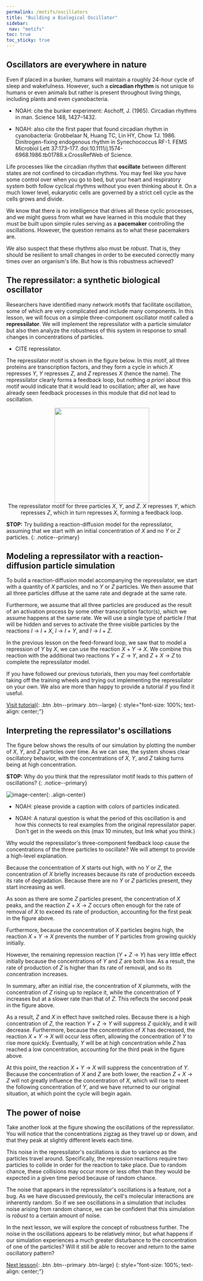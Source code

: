 ```yaml
---
permalink: /motifs/oscillators
title: "Building a Biological Oscillator"
sidebar:
 nav: "motifs"
toc: true
toc_sticky: true
---
```


## Oscillators are everywhere in nature

Even if placed in a bunker, humans will maintain a roughly 24-hour cycle of sleep and wakefulness. However, such a **circadian rhythm** is not unique to humans or even animals but rather is present throughout living things, including plants and even cyanobacteria.

* NOAH: cite the bunker experiment: Aschoff, J. (1965). Circadian rhythms in man. Science 148, 1427–1432.

* NOAH: also cite the first paper that found circadian rhythm in cyanobacteria: Grobbelaar N, Huang TC, Lin HY, Chow TJ. 1986. Dinitrogen-fixing endogenous rhythm in Synechococcus RF-1. FEMS Microbiol Lett 37:173–177. doi:10.1111/j.1574-6968.1986.tb01788.x.CrossRefWeb of Science.

Life processes like the circadian rhythm that **oscillate** between different states are not confined to circadian rhythms. You may feel like you have some control over when you go to bed, but your heart and respiratory system both follow cyclical rhythms without you even thinking about it. On a much lower level, eukaryotic cells are governed by a strict cell cycle as the cells grows and divide.

We know that there is no intelligence that drives all these cyclic processes, and we might guess from what we have learned in this module that they must be built upon simple rules serving as a **pacemaker** controlling the oscillations. However, the question remains as to what these pacemakers are.

We also suspect that these rhythms also must be *robust*. That is, they should be resilient to small changes in order to be executed correctly many times over an organism's life. But how is this robustness achieved?

## The repressilator: a synthetic biological oscillator

Researchers have identified many network motifs that facilitate oscillation, some of which are very complicated and include many components. In this lesson, we will focus on a simple three-component oscillator motif called a **repressilator**. We will implement the repressilator with a particle simulator but also then analyze the robustness of this system in response to small changes in concentrations of particles.

* CITE repressilator.

The repressilator motif is shown in the figure below. In this motif, all three proteins are transcription factors, and they form a cycle in which *X* represses *Y*, *Y* represses *Z*, and *Z* represses *X* (hence the name). The repressilator clearly forms a feedback loop, but nothing *a priori* about this motif would indicate that it would lead to oscillation; after all, we have already seen feedback processes in this module that did not lead to oscillation.

<center>
<img src="../assets/images/repressilator.png" width="250">
<figcaption>The repressilator motif for three particles <em>X</em>, <em>Y</em>, and <em>Z</em>. <em>X</em> represses <em>Y</em>, which represses <em>Z</em>, which in turn represses <em>X</em>, forming a feedback loop.</figcaption>
</center>

**STOP:** Try building a reaction-diffusion model for the repressilator, assuming that we start with an initial concentration of *X* and no *Y* or *Z* particles.
{: .notice--primary}

## Modeling a repressilator with a reaction-diffusion particle simulation

To build a reaction-diffusion model accompanying the repressilator, we start with a quantity of *X* particles, and no *Y* or *Z* particles. We then assume that all three particles diffuse at the same rate and degrade at the same rate.

Furthermore, we assume that all three particles are produced as the result of an activation process by some other transcription factor(s), which we assume happens at the same rate. We will use a single type of particle *I* that will be hidden and serves to activate the three visible particles by the reactions *I* → *I* + *X*, *I* → *I* + *Y*, and *I* → *I* + *Z*.

In the previous lesson on the feed-forward loop, we saw that to model a repression of *Y* by *X*, we can use the reaction *X* + *Y* → *X*. We combine this reaction with the additional two reactions *Y* + *Z* → *Y*, and *Z* + *X* → *Z* to complete the repressilator model.

If you have followed our previous tutorials, then you may feel comfortable taking off the training wheels and trying out implementing the repressilator on your own. We also are more than happy to provide a tutorial if you find it useful.

[Visit tutorial](tutorial_oscillators){: .btn .btn--primary .btn--large}
{: style="font-size: 100%; text-align: center;"}

## Interpreting the repressilator's oscillations

The figure below shows the results of our simulation by plotting the number of *X*, *Y*, and *Z* particles over time. As we can see, the system shows clear oscillatory behavior, with the concentrations of *X*, *Y*, and *Z* taking turns being at high concentration.

**STOP:** Why do you think that the repressilator motif leads to this pattern of oscillations?
{: .notice--primary}

![image-center](../assets/images/repress_graph.PNG){: .align-center}

* NOAH: please provide a caption with colors of particles indicated.

* NOAH: A natural question is what the period of this oscillation is and how this connects to real examples from the original repressilator paper.  Don't get in the weeds on this (max 10 minutes, but lmk what you think.)

Why would the repressilator's three-component feedback loop cause the concentrations of the three particles to oscillate? We will attempt to provide a high-level explanation.

Because the concentration of *X* starts out high, with no *Y* or *Z*, the concentration of *X* briefly increases because its rate of production exceeds its rate of degradation. Because there are no *Y* or *Z* particles present, they start increasing as well.

As soon as there are some *Z* particles present, the concentration of *X* peaks, and the reaction *Z* + *X* → *Z* occurs often enough for the rate of removal of *X* to exceed its rate of production, accounting for the first peak in the figure above.

Furthermore, because the concentration of *X* particles begins high, the reaction *X* + *Y* → *X* prevents the number of *Y* particles from growing quickly initially.

However, the remaining repression reaction (*Y* + *Z* → *Y*) has very little effect initially because the concentrations of *Y* and *Z* are both low. As a result, the rate of production of *Z* is higher than its rate of removal, and so its concentration increases.

In summary, after an initial rise, the concentration of *X* plummets, with the concentration of *Z* rising up to replace it, while the concentration of *Y* increases but at a slower rate than that of *Z*. This reflects the second peak in the figure above.

As a result, *Z* and *X* in effect have switched roles. Because there is a high concentration of *Z*, the reaction *Y* + *Z* → *Y* will suppress *Z* quickly, and it will decrease. Furthermore, because the concentration of *X* has decreased, the reaction *X* + *Y* → *X* will occur less often, allowing the concentration of *Y* to rise more quickly. Eventually, *Y* will be at high concentration while *Z* has reached a low concentration, accounting for the third peak in the figure above.

At this point, the reaction *X* + *Y* → *X* will suppress the concentration of *Y*. Because the concentration of *X* and *Z* are both lower, the reaction *Z* + *X* → *Z* will not greatly influence the concentration of *X*, which will rise to meet the following concentration of *Y*, and we have returned to our original situation, at which point the cycle will begin again.

## The power of noise

Take another look at the figure showing the oscillations of the repressilator. You will notice that the concentrations zigzag as they travel up or down, and that they peak at slightly different levels each time.

This noise in the repressilator's oscillations is due to variance as the particles travel around. Specifically, the repression reactions require two particles to collide in order for the reaction to take place. Due to random chance, these collisions may occur more or less often than they would be expected in a given time period because of random chance.

The noise that appears in the repressilator's oscillations is a feature, not a bug. As we have discussed previously, the cell's molecular interactions are inherently random. So if we see oscillations in a simulation that includes noise arising from random chance, we can be confident that this simulation is *robust* to a certain amount of noise.

In the next lesson, we will explore the concept of robustness further. The noise in the oscillations appears to be relatively minor, but what happens if our simulation experiences a much greater disturbance to the concentration of one of the particles?  Will it still be able to recover and return to the same oscillatory pattern?

[Next lesson](robust){: .btn .btn--primary .btn-large}
{: style="font-size: 100%; text-align: center;"}
